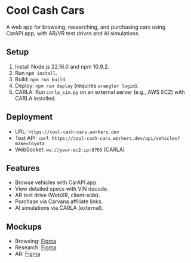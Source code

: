 # Cool Cash Cars

A web app for browsing, researching, and purchasing cars using CarAPI.app, with AR/VR test drives and AI simulations.

## Setup
1. Install Node.js 22.16.0 and npm 10.9.2.
2. Run `npm install`.
3. Build: `npm run build`.
4. Deploy: `npm run deploy` (requires `wrangler login`).
5. CARLA: Run `carla_sim.py` on an external server (e.g., AWS EC2) with CARLA installed.

## Deployment
- URL: `https://cool-cash-cars.workers.dev`
- Test API: `curl https://cool-cash-cars.workers.dev/api/vehicles?make=Toyota`
- WebSocket: `ws://your-ec2-ip:8765` (CARLA)

## Features
- Browse vehicles with CarAPI.app.
- View detailed specs with VIN decode.
- AR test drive (WebXR, client-side).
- Purchase via Carvana affiliate links.
- AI simulations via CARLA (external).

## Mockups
- Browsing: [Figma](https://www.figma.com/community/file/1135952322923156642)
- Research: [Figma](https://www.figma.com/community/file/1336220709189798406)
- AR: [Figma](https://freebiesui.com/figma-freebies/figma-app-designs/car-setup-app-design/)
